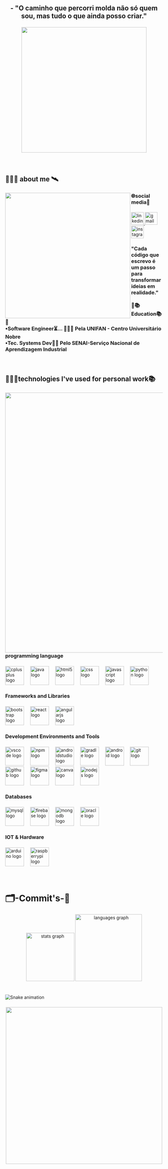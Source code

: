 <h2 align="center">- "O caminho que percorri molda não só quem sou, mas tudo o que ainda posso criar."</h2>

###

<div align="center">
  <img height="400" src="https://i.pinimg.com/originals/90/70/32/9070324cdfc07c68d60eed0c39e77573.gif"  />
</div>

###

<br clear="both">

<h2 align="left">👨🏾‍💻 about me 🛰️</h2>

###

<img align="left" height="400" src="[https://sdmntprwestus.oaiusercontent.com/files/00000000-0288-5230-bdeb-2c326bed4f0c/raw?se=2025-09-19T04%3A54%3A33Z&sp=r&sv=2024-08-04&sr=b&scid=170cb893-2565-5513-aa7c-0e0486a2b0eb&skoid=04233560-0ad7-493e-8bf0-1347c317d021&sktid=a48cca56-e6da-484e-a814-9c849652bcb3&skt=2025-09-18T23%3A25%3A49Z&ske=2025-09-19T23%3A25%3A49Z&sks=b&skv=2024-08-04&sig=%2B67rYoJbUMExIw8rMcVeBbXy9UQJdn5vfLJF5aH0gVY%3D](https://sdmntprwestus.oaiusercontent.com/files/00000000-0288-5230-bdeb-2c326bed4f0c/raw?se=2025-09-22T03%3A48%3A47Z&sp=r&sv=2024-08-04&sr=b&scid=cf557ea1-def2-5ee4-8979-cfce4e581413&skoid=71e8fa5c-90a9-4c17-827b-14c3005164d6&sktid=a48cca56-e6da-484e-a814-9c849652bcb3&skt=2025-09-21T18%3A47%3A28Z&ske=2025-09-22T18%3A47%3A28Z&sks=b&skv=2024-08-04&sig=hdyPHajuyRDMzWTy198SjmzPpeu1koSaHz0OkgYppBc%3D)"/>

###

<h3 align="left">🌐social media📲</h3>

###

<div align="left">
  <a href="www.linkedin.com/in/thiago-bastos-dev" target="_blank">
    <img src="https://img.shields.io/static/v1?message=LinkedIn&logo=linkedin&label=&color=0077B5&logoColor=white&labelColor=&style=for-the-badge" height="40" alt="linkedin logo"  />
  </a>
  <a href="thiagobastos787@gmail.com" target="_blank">
    <img src="https://img.shields.io/static/v1?message=Gmail&logo=gmail&label=&color=D14836&logoColor=white&labelColor=&style=for-the-badge" height="40" alt="gmail logo"  />
  </a>
  <a href="https://www.instagram.com/bastos.thg?igsh=MjA0ajM3YjluOHRm" target="_blank">
    <img src="https://img.shields.io/static/v1?message=Instagram&logo=instagram&label=&color=E4405F&logoColor=white&labelColor=&style=for-the-badge" height="40" alt="instagram logo"  />
  </a>
</div>

###

<h3 align="left">"Cada código que escrevo é um passo para transformar ideias em realidade."<br><br>🔻📚Education📚🔻<br>•Software Engineer⏳... 👨🏾‍💻 Pela UNIFAN - Centro Universitário Nobre<br>•Tec. Systems Dev👷🏾 Pelo SENAI-Serviço Nacional de Aprendizagem Industrial</h3>

###

<br clear="both">

<h2 align="left">👨🏾‍💻technologies I've used for personal work📚</h2>

###

<img align="right" height="829" src="https://i.pinimg.com/736x/fd/ae/8b/fdae8b428a0e7a6794c865c0c7bece11.jpg"  />

###

<h3 align="left">programming language</h3>

###

<div align="left">
  <img src="https://cdn.jsdelivr.net/gh/devicons/devicon/icons/cplusplus/cplusplus-original.svg" height="60" alt="cplusplus logo"  />
  <img width="12" />
  <img src="https://cdn.jsdelivr.net/gh/devicons/devicon/icons/java/java-original.svg" height="60" alt="java logo"  />
  <img width="12" />
  <img src="https://cdn.jsdelivr.net/gh/devicons/devicon/icons/html5/html5-original.svg" height="60" alt="html5 logo"  />
  <img width="12" />
  <img src="https://cdn.jsdelivr.net/gh/devicons/devicon/icons/css3/css3-original.svg" height="60" alt="css logo"  />
  <img width="12" />
  <img src="https://cdn.jsdelivr.net/gh/devicons/devicon/icons/javascript/javascript-original.svg" height="60" alt="javascript logo"  />
  <img width="12" />
  <img src="https://cdn.jsdelivr.net/gh/devicons/devicon/icons/python/python-original.svg" height="60" alt="python logo"  />
</div>

###

<h3 align="left">Frameworks and Libraries</h3>

###

<div align="left">
  <img src="https://cdn.jsdelivr.net/gh/devicons/devicon/icons/bootstrap/bootstrap-original.svg" height="60" alt="bootstrap logo"  />
  <img width="12" />
  <img src="https://cdn.jsdelivr.net/gh/devicons/devicon/icons/react/react-original.svg" height="60" alt="react logo"  />
  <img width="12" />
  <img src="https://cdn.jsdelivr.net/gh/devicons/devicon/icons/angularjs/angularjs-original.svg" height="60" alt="angularjs logo"  />
</div>

###

<h3 align="left">Development Environments and Tools</h3>

###

<div align="left">
  <img src="https://cdn.jsdelivr.net/gh/devicons/devicon/icons/vscode/vscode-original.svg" height="60" alt="vscode logo"  />
  <img width="12" />
  <img src="https://cdn.jsdelivr.net/gh/devicons/devicon/icons/npm/npm-original-wordmark.svg" height="60" alt="npm logo"  />
  <img width="12" />
  <img src="https://cdn.jsdelivr.net/gh/devicons/devicon/icons/androidstudio/androidstudio-original.svg" height="60" alt="androidstudio logo"  />
  <img width="12" />
  <img src="https://cdn.jsdelivr.net/gh/devicons/devicon/icons/gradle/gradle-original.svg" height="60" alt="gradle logo"  />
  <img width="12" />
  <img src="https://cdn.jsdelivr.net/gh/devicons/devicon/icons/android/android-original.svg" height="60" alt="android logo"  />
  <img width="12" />
  <img src="https://cdn.jsdelivr.net/gh/devicons/devicon/icons/git/git-original.svg" height="60" alt="git logo"  />
  <img width="12" />
  <img src="https://cdn.jsdelivr.net/gh/devicons/devicon/icons/github/github-original.svg" height="60" alt="github logo"  />
  <img width="12" />
  <img src="https://cdn.jsdelivr.net/gh/devicons/devicon/icons/figma/figma-original.svg" height="60" alt="figma logo"  />
  <img width="12" />
  <img src="https://cdn.jsdelivr.net/gh/devicons/devicon/icons/canva/canva-original.svg" height="60" alt="canva logo"  />
  <img width="12" />
  <img src="https://cdn.jsdelivr.net/gh/devicons/devicon/icons/nodejs/nodejs-original.svg" height="60" alt="nodejs logo"  />
</div>

###

<h3 align="left">Databases</h3>

###

<div align="left">
  <img src="https://cdn.jsdelivr.net/gh/devicons/devicon/icons/mysql/mysql-original.svg" height="60" alt="mysql logo"  />
  <img width="12" />
  <img src="https://cdn.jsdelivr.net/gh/devicons/devicon/icons/firebase/firebase-plain.svg" height="60" alt="firebase logo"  />
  <img width="12" />
  <img src="https://cdn.jsdelivr.net/gh/devicons/devicon/icons/mongodb/mongodb-original.svg" height="60" alt="mongodb logo"  />
  <img width="12" />
  <img src="https://cdn.jsdelivr.net/gh/devicons/devicon/icons/oracle/oracle-original.svg" height="60" alt="oracle logo"  />
</div>

###

<h3 align="left">IOT & Hardware</h3>

###

<div align="left">
  <img src="https://cdn.jsdelivr.net/gh/devicons/devicon/icons/arduino/arduino-original.svg" height="60" alt="arduino logo"  />
  <img width="12" />
  <img src="https://cdn.jsdelivr.net/gh/devicons/devicon/icons/raspberrypi/raspberrypi-original.svg" height="60" alt="raspberrypi logo"  />
</div>

###

<br clear="both">

<h1 align="left">🗂-Commit's-💾</h1>

###

<div align="center">
  <img src="https://github-readme-stats.vercel.app/api?username=Thiago-bsts&hide_title=false&hide_rank=false&show_icons=true&include_all_commits=true&count_private=true&disable_animations=false&theme=tokyonight&locale=en&hide_border=false&order=1" height="154" alt="stats graph"  />
  <img src="https://github-readme-stats.vercel.app/api/top-langs?username=Thiago-bsts&locale=en&hide_title=false&layout=compact&card_width=320&langs_count=5&theme=tokyonight&hide_border=false&order=2" height="213" alt="languages graph"  />
</div>

###

<br clear="both">

<img src="https://raw.githubusercontent.com/Thiago-bsts/Thiago-bsts/output/snake.svg" alt="Snake animation" />

###

<div align="center">
  <img height="500" src="https://i.pinimg.com/1200x/58/e6/e0/58e6e0178ad5aa0dd57e2df4dd1c4f17.jpg"  />
</div>

###
